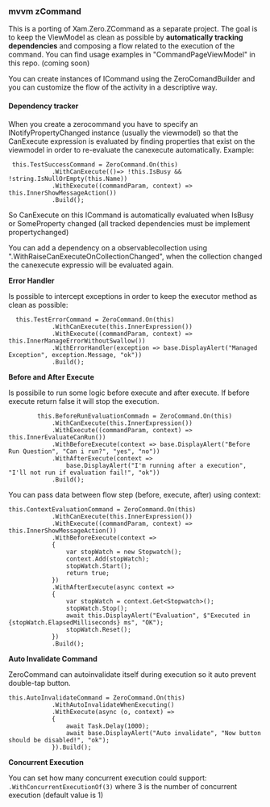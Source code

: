 ### mvvm zCommand
This is a porting of Xam.Zero.ZCommand as a separate project.
The goal is to keep the ViewModel as clean as possible by **automatically tracking dependencies** and composing a flow related to the execution of the command.
You can find usage examples in "CommandPageViewModel" in this repo. (coming soon)

You can create instances of ICommand using the ZeroComandBuilder and you can customize the flow of the activity in a descriptive way.

#### Dependency tracker
When you create a zerocommand you have to specify an INotifyPropertyChanged instance (usually the viewmodel) so that the CanExecute expression is evaluated by finding properties that exist on the viewmodel in order to re-evaluate the canexecute automatically.
Example:

     this.TestSuccessCommand = ZeroCommand.On(this)
                .WithCanExecute(()=> !this.IsBusy && !string.IsNullOrEmpty(this.Name))
                .WithExecute((commandParam, context) => this.InnerShowMessageAction())
                .Build();

So CanExecute on this ICommand is automatically evaluated when IsBusy or SomeProperty changed (all tracked dependencies must be implement propertychanged)

You can add a dependency on a observablecollection using ".WithRaiseCanExecuteOnCollectionChanged", when the collection changed the canexecute expressio will be evaluated again.

**Error Handler**

Is possible to intercept exceptions in order to keep the executor method as clean as possible:

      this.TestErrorCommand = ZeroCommand.On(this)
                .WithCanExecute(this.InnerExpression())
                .WithExecute((commandParam, context) => this.InnerManageErrorWithoutSwallow())
                .WithErrorHandler(exception => base.DisplayAlert("Managed Exception", exception.Message, "ok"))
                .Build();

**Before and After Execute**

Is possibile to run some logic before execute and after execute. If before execute return false it will stop the execution.


            this.BeforeRunEvaluationCommadn = ZeroCommand.On(this)
                .WithCanExecute(this.InnerExpression())
                .WithExecute((commandParam, context) => this.InnerEvaluateCanRun())
                .WithBeforeExecute(context => base.DisplayAlert("Before Run Question", "Can i run?", "yes", "no"))
                .WithAfterExecute(context =>
                    base.DisplayAlert("I'm running after a execution", "I'll not run if evaluation fail!", "ok"))
                .Build();


You can pass data between flow step (before, execute, after) using context:

    this.ContextEvaluationCommand = ZeroCommand.On(this)
                .WithCanExecute(this.InnerExpression())
                .WithExecute((commandParam, context) => this.InnerShowMessageAction())
                .WithBeforeExecute(context =>
                {
                    var stopWatch = new Stopwatch();
                    context.Add(stopWatch);
                    stopWatch.Start();
                    return true;
                })
                .WithAfterExecute(async context =>
                {
                    var stopWatch = context.Get<Stopwatch>();
                    stopWatch.Stop();
                    await this.DisplayAlert("Evaluation", $"Executed in {stopWatch.ElapsedMilliseconds} ms", "OK");
                    stopWatch.Reset();
                })
                .Build();

**Auto Invalidate Command**

ZeroCommand can autoinvalidate itself during execution so it auto prevent double-tap button.

    this.AutoInvalidateCommand = ZeroCommand.On(this)
                .WithAutoInvalidateWhenExecuting()
                .WithExecute(async (o, context) =>
                {
                    await Task.Delay(1000);
                    await base.DisplayAlert("Auto invalidate", "Now button should be disabled!", "ok");
                }).Build();

**Concurrent Execution**

You can set how many concurrent execution could support:
`.WithConcurrentExecutionOf(3)`
where 3 is the number of concurrent execution (default value is 1)
